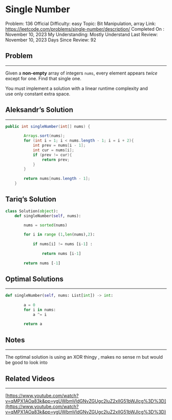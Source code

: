 # Single Number

Problem: 136
Official Difficulty: easy
Topic: Bit Manipulation, array
Link: https://leetcode.com/problems/single-number/description/
Completed On : November 10, 2023
My Understanding: Mostly Understand
Last Review: November 10, 2023
Days Since Review: 92

## Problem

---

Given a **non-empty** array of integers `nums`, every element appears *twice* except for one. Find that single one.

You must implement a solution with a linear runtime complexity and use only constant extra space.

## Aleksandr’s Solution

---

```java
public int singleNumber(int[] nums) {
        
        Arrays.sort(nums);
        for (int i = 1; i < nums.length - 1; i = i + 2){
            int prev = nums[i - 1];
            int cur = nums[i];         
            if (prev != cur){
                return prev;
            }
        }    
        
        return nums[nums.length - 1];
    }
```

## Tariq’s Solution

```python
class Solution(object):
    def singleNumber(self, nums):
        
        nums = sorted(nums)

        for i in range (1,len(nums),2):
            
            if nums[i] != nums [i-1] : 
                
                return nums [i-1] 
        
        return nums [-1]
```

## Optimal Solutions

---

```python
def singleNumber(self, nums: List[int]) -> int:
        
        a = 0
        for i in nums:
            a ^= i
            
        return a
```

## Notes

---

The optimal solution is using an XOR thingy , makes no sense rn but would be good to look into

## Related Videos

---

[https://www.youtube.com/watch?v=qMPX1AOa83k&pp=ygUWbmVldGNvZGUgc2luZ2xlIG51bWJlcg%3D%3D](https://www.youtube.com/watch?v=qMPX1AOa83k&pp=ygUWbmVldGNvZGUgc2luZ2xlIG51bWJlcg%3D%3D)